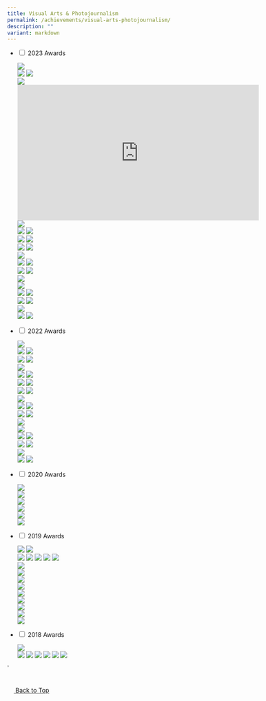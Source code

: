 ```yaml
---
title: Visual Arts & Photojournalism
permalink: /achievements/visual-arts-photojournalism/
description: ""
variant: markdown
---
```

<ul class="jekyllcodex_accordion"> <li>
    <input id="accordion5" type="checkbox">
    <label for="accordion5">2023 Awards </label>
    <div>
		<p>	<img src="/images/Achievements/Visual%20Arts_Photojournalism/Slide1.JPG"><br>
			<img src="/images/Achievements/Visual%20Arts_Photojournalism/Slide2.JPG">
			<img src="/images/Achievements/Visual%20Arts_Photojournalism/Slide3.JPG"><br>
			<img src="/images/Achievements/Visual%20Arts_Photojournalism/Slide4.JPG">
			<iframe allowfullscreen="" allow="accelerometer; autoplay; clipboard-write; encrypted-media; gyroscope; picture-in-picture; web-share" frameborder="0" title="YouTube video player" src="https://www.youtube.com/embed/OpQrgWgQhwk?si=Y0nt2Xxkcm3aKIea" height="315" width="560"></iframe><br>
			<img src="/images/Achievements/Visual%20Arts_Photojournalism/Slide6.JPG"><br>
			<img src="/images/Achievements/Visual%20Arts_Photojournalism/Slide7.JPG">
			<img src="/images/Achievements/Visual%20Arts_Photojournalism/Slide8.JPG.jpg"><br>
			<img src="/images/Achievements/Visual%20Arts_Photojournalism/2022/Aesthetics%20Award%202022/Slide9.jpg">
			<img src="/images/Achievements/Visual%20Arts_Photojournalism/2022/Aesthetics%20Award%202022/Slide10.jpg"><br>
			<img src="/images/Achievements/Visual%20Arts_Photojournalism/2022/Aesthetics%20Award%202022/Slide11.jpg">
			<img src="/images/Achievements/Visual%20Arts_Photojournalism/2022/Aesthetics%20Award%202022/Slide12.jpg"><br>
			<img src="/images/Achievements/Visual%20Arts_Photojournalism/2022/Aesthetics%20Award%202022/Slide13.jpg"><br>
			<img src="/images/Achievements/Visual%20Arts_Photojournalism/2022/Aesthetics%20Award%202022/Slide14.jpg">
			<img src="/images/Achievements/Visual%20Arts_Photojournalism/2022/Aesthetics%20Award%202022/Slide15.jpg"><br>
			<img src="/images/Achievements/Visual%20Arts_Photojournalism/2022/Aesthetics%20Award%202022/Slide16.jpg">
			<img src="/images/Achievements/Visual%20Arts_Photojournalism/2022/Aesthetics%20Award%202022/Slide17.jpg"><br>
			<img src="/images/Achievements/Visual%20Arts_Photojournalism/2022/Aesthetics%20Award%202022/Slide18.jpg"><br>
			<img src="/images/Achievements/Visual%20Arts_Photojournalism/2022/Aesthetics%20Award%202022/Slide19.jpg"><br>
			<img src="/images/Achievements/Visual%20Arts_Photojournalism/2022/Aesthetics%20Award%202022/Slide20.jpg">
			<img src="/images/Achievements/Visual%20Arts_Photojournalism/2022/Aesthetics%20Award%202022/Slide21.jpg"><br>
			<img src="/images/Achievements/Visual%20Arts_Photojournalism/2022/Aesthetics%20Award%202022/Slide22.jpg">
			<img src="/images/Achievements/Visual%20Arts_Photojournalism/2022/Aesthetics%20Award%202022/Slide23.jpg"><br>
			<img src="/images/Achievements/Visual%20Arts_Photojournalism/2022/Aesthetics%20Award%202022/Slide24.jpg"><br>
			<img src="/images/Achievements/Visual%20Arts_Photojournalism/2022/Aesthetics%20Award%202022/Slide25.jpg">
			<img src="/images/Achievements/Visual%20Arts_Photojournalism/2022/Aesthetics%20Award%202022/Slide26.jpg"><br>			
			</p>
		</div>
  </li>
		  <li>
    <input id="accordion4" type="checkbox">
    <label for="accordion4">2022 Awards </label>
    <div>
		<p>	<img src="/ images/Achievements/Visual%20Arts_Photojournalism/2022/Aesthetics%20Award%202022/Slide1.jpg"><br>
			<img src="/images/Achievements/Visual%20Arts_Photojournalism/2022/Aesthetics%20Award%202022/Slide2.jpg">
			<img src="/images/Achievements/Visual%20Arts_Photojournalism/2022/Aesthetics%20Award%202022/Slide3.jpg"><br>
			<img src="/images/Achievements/Visual%20Arts_Photojournalism/2022/Aesthetics%20Award%202022/Slide4.jpg">
			<img src="/images/Achievements/Visual%20Arts_Photojournalism/2022/Aesthetics%20Award%202022/Slide5.jpg"><br>
			<img src="/images/Achievements/Visual%20Arts_Photojournalism/2022/Aesthetics%20Award%202022/Slide6.jpg"><br>
			<img src="/images/Achievements/Visual%20Arts_Photojournalism/2022/Aesthetics%20Award%202022/Slide7.jpg">
			<img src="/images/Achievements/Visual%20Arts_Photojournalism/2022/Aesthetics%20Award%202022/Slide8.jpg"><br>
			<img src="/images/Achievements/Visual%20Arts_Photojournalism/2022/Aesthetics%20Award%202022/Slide9.jpg">
			<img src="/images/Achievements/Visual%20Arts_Photojournalism/2022/Aesthetics%20Award%202022/Slide10.jpg"><br>
			<img src="/images/Achievements/Visual%20Arts_Photojournalism/2022/Aesthetics%20Award%202022/Slide11.jpg">
			<img src="/images/Achievements/Visual%20Arts_Photojournalism/2022/Aesthetics%20Award%202022/Slide12.jpg"><br>
			<img src="/images/Achievements/Visual%20Arts_Photojournalism/2022/Aesthetics%20Award%202022/Slide13.jpg"><br>
			<img src="/images/Achievements/Visual%20Arts_Photojournalism/2022/Aesthetics%20Award%202022/Slide14.jpg">
			<img src="/images/Achievements/Visual%20Arts_Photojournalism/2022/Aesthetics%20Award%202022/Slide15.jpg"><br>
			<img src="/images/Achievements/Visual%20Arts_Photojournalism/2022/Aesthetics%20Award%202022/Slide16.jpg">
			<img src="/images/Achievements/Visual%20Arts_Photojournalism/2022/Aesthetics%20Award%202022/Slide17.jpg"><br>
			<img src="/images/Achievements/Visual%20Arts_Photojournalism/2022/Aesthetics%20Award%202022/Slide18.jpg"><br>
			<img src="/images/Achievements/Visual%20Arts_Photojournalism/2022/Aesthetics%20Award%202022/Slide19.jpg"><br>
			<img src="/images/Achievements/Visual%20Arts_Photojournalism/2022/Aesthetics%20Award%202022/Slide20.jpg">
			<img src="/images/Achievements/Visual%20Arts_Photojournalism/2022/Aesthetics%20Award%202022/Slide21.jpg"><br>
			<img src="/images/Achievements/Visual%20Arts_Photojournalism/2022/Aesthetics%20Award%202022/Slide22.jpg">
			<img src="/images/Achievements/Visual%20Arts_Photojournalism/2022/Aesthetics%20Award%202022/Slide23.jpg"><br>
			<img src="/images/Achievements/Visual%20Arts_Photojournalism/2022/Aesthetics%20Award%202022/Slide24.jpg"><br>
			<img src="/images/Achievements/Visual%20Arts_Photojournalism/2022/Aesthetics%20Award%202022/Slide25.jpg">
			<img src="/images/Achievements/Visual%20Arts_Photojournalism/2022/Aesthetics%20Award%202022/Slide26.jpg"><br>			
			</p>
		</div>
  </li>
	  <li>
    <input id="accordion3" type="checkbox">
    <label for="accordion3">2020 Awards </label>
    <div>
		<p>	<img src="/images/OSOS%20Awards%202020%20for%20website_Page_1.jpg"><br>
			<img src="/images/OSOS%20Awards%202020%20for%20website_Page_2.jpg"><br>
			<img src="/images/OSOS%20Awards%202020%20for%20website_Page_3.jpg"><br>
			<img src="/images/OSOS%20Awards%202020%20for%20website_Page_4.jpg"><br>
			<img src="/images/OSOS%20Awards%202020%20for%20website_Page_5.jpg"><br>
			<img src="/images/OSOS%20Awards%202020%20for%20website_Page_7.jpg"><br>
			</p>
		</div>
  </li>
  <li>
    <input id="accordion2" type="checkbox">
    <label for="accordion2">2019 Awards </label>
    <div>
		<p>	<img src="/images/SYF1.jpg">
			<img src="/images/SYF2.jpg"><br>
			<img src="/images/1_Photojournalism.jpg">
			<img src="/images/2_Photojournalism.jpg">
			<img src="/images/3_Photojournalism.jpg">
			<img src="/images/4_Photojournalism.jpg">
			<img src="/images/5_Photojournalism.jpg"><br>
			<img src="/images/6_Photojournalism.jpg"><br>
			<img src="/images/7_Photojournalism.jpg"><br>
			<img src="/images/8_Photojournalism.jpg"><br>
			<img src="/images/5_Photojournalism.jpg"><br>
			<img src="/images/Achievements/Visual%20Arts_Photojournalism/PUB%20Conservation%20Award%202019/PUB%20Conservation%20Photography%20Competition%20award%20p2_resize.jpg"><br>
			<img src="/images/Achievements/Visual%20Arts_Photojournalism/PUB%20Conservation%20Award%202019/PUB%20Conservation%20Photography%20Competition%20award%20(1)_resize.jpg"><br>
			<img src="/images/Achievements/Visual%20Arts_Photojournalism/PUB%20Conservation%20Award%202019/PUB%20Conservation%20Photography%20Competition%20award%20revised%20p3_resize.jpg"><br>
			<img src="/images/Achievements/Visual%20Arts_Photojournalism/PUB%20Conservation%20Award%202019/PUB%20Conservation%20Photography%20Competition%20award%20revised%20p5_resize.jpg"><br>
			<img src="/images/Achievements/Visual%20Arts_Photojournalism/PUB%20Conservation%20Award%202019/PUB%20Conservation%20Photography%20Competition%20award%20p6_resize.jpg"><br>
			</p>
		</div>
  </li>
	
  <li>
    <input id="accordion1" type="checkbox">
    <label for="accordion1">2018 Awards </label>
    <div>
		<p>	<img src="/images/website_photo1.jpg"><br>
			<img src="/images/1%20(5).jpg">
			<img src="/images/2%20(6).jpg">
			<img src="/images/3%20(5).jpg">
			<img src="/images/4%20(5).jpg">
			<img src="/images/5%20(5).jpg">
			<img src="/images/5_Photojournalism.jpg"><br>
			</p>
		</div>
  </li>
</ul>


<a href="/achievements/visual-arts-photojournalism#lo\_main">
	<img src="/images/arrow-up.png" style="width:3%" align="center"> Back to Top
</a>